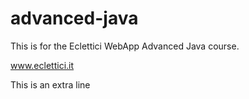 # advanced-java
This is for the Eclettici WebApp Advanced Java course.

www.eclettici.it

This is an extra line
